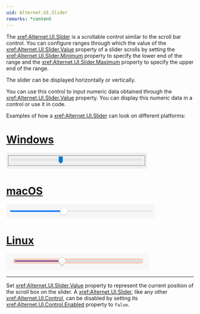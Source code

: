 ```yaml
---
uid: Alternet.UI.Slider
remarks: *content
---
```


The <xref:Alternet.UI.Slider> is a scrollable control similar to the scroll bar control.
You can configure ranges through which the value of the <xref:Alternet.UI.Slider.Value> property of a
slider scrolls by setting the <xref:Alternet.UI.Slider.Minimum> property to specify the lower end
of the range and the <xref:Alternet.UI.Slider.Maximum> property to specify the upper end of the range.

The slider can be displayed horizontally or vertically.

You can use this control to input numeric data obtained through the <xref:Alternet.UI.Slider.Value> property.
You can display this numeric data in a control or use it in code.

Examples of how a <xref:Alternet.UI.Slider> can look on different platforms:

# [Windows](#tab/screenshot-windows)
![Slider on Windows](images/slider-windows.png)
# [macOS](#tab/screenshot-macos)
![Slider on macOS](images/slider-macos.png)
# [Linux](#tab/screenshot-linux)
![Slider on Linux](images/slider-linux.png)
***

Set <xref:Alternet.UI.Slider.Value> property to represent the current position of the scroll box on the slider.
A <xref:Alternet.UI.Slider>, like any other <xref:Alternet.UI.Control>, can be disabled by setting its <xref:Alternet.UI.Control.Enabled> property to `false`.